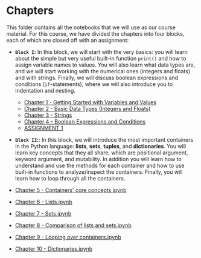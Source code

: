 # Chapters

This folder contains all the notebooks that we will use as our course material. For this course, we have divided the chapters into four blocks, each of which are closed off with an assignment:

- **`Block I`:** In this block, we will start with the very basics: you will learn about the simple but very useful built-in function `print()` and how to assign variable names to values. You will also learn what data types are, and we will start working with the numerical ones (integers and floats) and with strings. Finally, we will discuss boolean expressions and conditions (`if`-statements), where we will also introduce you to indentation and nesting.

  - [Chapter 1 - Getting Started with Variables and Values](https://github.com/cltl/python-for-text-analysis/blob/master/Chapters/Chapter%201%20-%20Getting%20Started%20with%20Variables%20and%20Values.ipynb) 
  - [Chapter 2 - Basic Data Types (Integers and Floats)](https://github.com/cltl/python-for-text-analysis/blob/master/Chapters/Chapter%202%20-%20Basic%20Data%20Types%20(Integers%20and%20Floats).ipynb) 
  - [Chapter 3 - Strings](https://github.com/cltl/python-for-text-analysis/blob/master/Chapters/Chapter%203%20-%20Strings.ipynb)   
  - [Chapter 4 - Boolean Expressions and Conditions](https://github.com/cltl/python-for-text-analysis/blob/master/Chapters/Chapter%204%20-%20Boolean%20Expressions%20and%20Conditions.ipynb) 
  - [ASSIGNMENT 1](https://github.com/cltl/python-for-text-analysis/blob/master/Assignments/ASSIGNMENT-1.ipynb)

- **`Block II`:**: In this block, we will introduce the most important containers in the Python language: **lists**, **sets**, **tuples**, and **dictionaries**. You will learn key concepts that they all share, which are positional argument, keyword argument, and mutability. In addition you will learn how to understand and use the methods for each container and how to use built-in functions to analyze/inspect the containers. Finally, you will learn how to loop through all the containers.

- [Chapter 5 - Containers' core concepts.ipynb](https://github.com/cltl/python-for-text-analysis/blob/master/Chapters/Chapter%205%20-%20Containers'%20core%20concepts.ipynb)
- [Chapter 6 - Lists.ipynb](https://github.com/cltl/python-for-text-analysis/blob/master/Chapters/Chapter%206%20-%20Lists.ipynb)
- [Chapter 7 - Sets.ipynb](https://github.com/cltl/python-for-text-analysis/blob/master/Chapters/Chapter%207%20-%20Sets.ipynb)
- [Chapter 8 - Comparison of lists and sets.ipynb](https://github.com/cltl/python-for-text-analysis/blob/master/Chapters/Chapter%208%20-%20Comparison%20of%20lists%20and%20sets.ipynb)
- [Chapter 9 - Looping over containers.ipynb](https://github.com/cltl/python-for-text-analysis/blob/master/Chapters/Chapter%209%20-%20Looping%20over%20containers.ipynb)
- [Chapter 10 - Dictionaries.ipynb](https://github.com/cltl/python-for-text-analysis/blob/master/Chapters/Chapter%2010%20-%20Dictionaries.ipynb)

